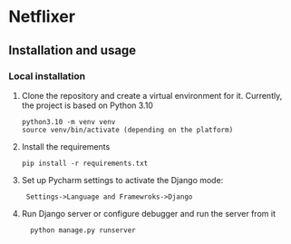 # Netflixer

## Installation and usage

### Local installation

1. Clone the repository and create a virtual environment for it.
   Currently, the project is based on Python 3.10

       python3.10 -m venv venv
       source venv/bin/activate (depending on the platform)


2. Install the requirements
   
      `pip install -r requirements.txt`

3. Set up Pycharm settings to activate the Django mode:

        Settings->Language and Framewroks->Django


4. Run Django server or configure debugger and run the server from it

         python manage.py runserver
